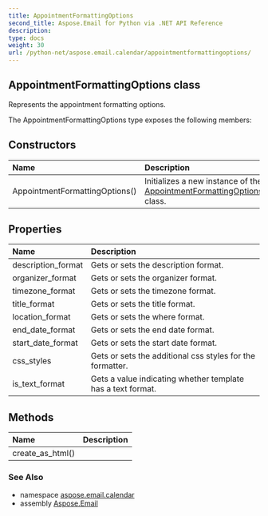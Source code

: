 ```yaml
---
title: AppointmentFormattingOptions
second_title: Aspose.Email for Python via .NET API Reference
description: 
type: docs
weight: 30
url: /python-net/aspose.email.calendar/appointmentformattingoptions/
---
```


## AppointmentFormattingOptions class

Represents the appointment formatting options.

The AppointmentFormattingOptions type exposes the following members:
## Constructors
| Name | Description |
| :- | :- |
|AppointmentFormattingOptions()|Initializes a new instance of the [AppointmentFormattingOptions](/email/python-net/aspose.email.calendar/appointmentformattingoptions/) class.|
## Properties
| Name | Description |
| :- | :- |
|description_format|Gets or sets the description format.|
|organizer_format|Gets or sets the organizer format.|
|timezone_format|Gets or sets the timezone format.|
|title_format|Gets or sets the title format.|
|location_format|Gets or sets the where format.|
|end_date_format|Gets or sets the end date format.|
|start_date_format|Gets or sets the start date format.|
|css_styles|Gets or sets the additional css styles for the formatter.|
|is_text_format|Gets a value indicating whether template has a text format.|
## Methods
| Name | Description |
| :- | :- |
|create_as_html()|  |

### See Also

* namespace [aspose.email.calendar](/email/python-net/aspose.email.calendar/)
* assembly [Aspose.Email](/email/python-net/)

